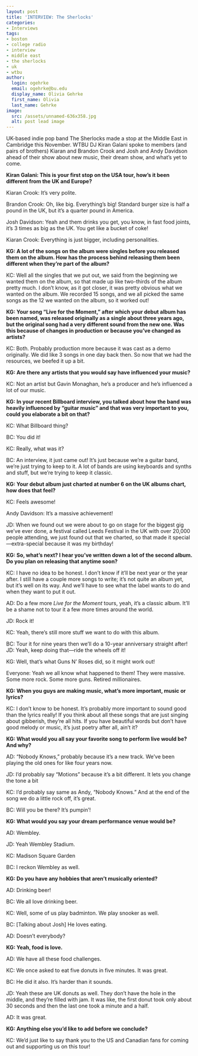 ```yaml
---
layout: post
title: 'INTERVIEW: The Sherlocks'
categories:
- Interviews
tags:
- boston
- college radio
- interview
- middle east
- the sherlocks
- uk
- wtbu
author:
  login: ogehrke
  email: ogehrke@bu.edu
  display_name: Olivia Gehrke
  first_name: Olivia
  last_name: Gehrke
image:
  src: /assets/unnamed-636x358.jpg
  alt: post lead image
---
```


UK-based indie pop band The Sherlocks made a stop at the Middle East in Cambridge this November. WTBU DJ Kiran Galani spoke to members (and pairs of brothers) Kiaran and Brandon Crook and Josh and Andy Davidson ahead of their show about new music, their dream show, and what’s yet to come.

**Kiran Galani: This is your first stop on the USA tour, how’s it been different from the UK and Europe?**

Kiaran Crook: It’s very polite.

Brandon Crook: Oh, like big. Everything’s big! Standard burger size is half a pound in the UK, but it’s a quarter pound in America.

Josh Davidson: Yeah and them drinks you get, you know, in fast food joints, it’s 3 times as big as the UK. You get like a bucket of coke!

Kiaran Crook: Everything is just bigger, including personalities.

**KG: A lot of the songs on the album were singles before you released them on the album. How has the process behind releasing them been different when they’re part of the album?**

KC: Well all the singles that we put out, we said from the beginning we wanted them on the album, so that made up like two-thirds of the album pretty much. I don’t know, as it got closer, it was pretty obvious what we wanted on the album. We recorded 15 songs, and we all picked the same songs as the 12 we wanted on the album, so it worked out!

**KG: Your song “Live for the Moment,” after which your debut album has been named, was released originally as a single about three years ago, but the original song had a very different sound from the new one. Was this because of changes in production or because you’ve changed as artists?**

KC: Both. Probably production more because it was cast as a demo originally. We did like 3 songs in one day back then. So now that we had the resources, we beefed it up a bit.

**KG: Are there any artists that you would say have influenced your music?**

KC: Not an artist but Gavin Monaghan, he’s a producer and he’s influenced a lot of our music.

**KG: In your recent Billboard interview, you talked about how the band was heavily influenced by “guitar music” and that was very important to you, could you elaborate a bit on that?**

KC: What Billboard thing?

BC: You did it!

KC: Really, what was it?

BC: An interview, it just came out! It’s just because we’re a guitar band, we’re just trying to keep to it. A lot of bands are using keyboards and synths and stuff, but we’re trying to keep it classic.

**KG: Your debut album just charted at number 6 on the UK albums chart, how does that feel?**

KC: Feels awesome!

Andy Davidson: It’s a massive achievement!

JD: When we found out we were about to go on stage for the biggest gig we’ve ever done, a festival called Leeds Festival in the UK with over 20,000 people attending, we just found out that we charted, so that made it special—extra-special because it was my birthday!

**KG: So, what’s next? I hear you’ve written down a lot of the second album. Do you plan on releasing that anytime soon?**

KC: I have no idea to be honest. I don’t know if it’ll be next year or the year after. I still have a couple more songs to write; it’s not quite an album yet, but it’s well on its way. And we’ll have to see what the label wants to do and when they want to put it out.

AD: Do a few more _Live for the Moment_ tours, yeah, it’s a classic album. It’ll be a shame not to tour it a few more times around the world.

JD: Rock it!

KC: Yeah, there’s still more stuff we want to do with this album.

BC: Tour it for nine years then we’ll do a 10-year anniversary straight after! JD: Yeah, keep doing that—ride the wheels off it!

KG: Well, that’s what Guns N’ Roses did, so it might work out!

Everyone: Yeah we all know what happened to them! They were massive. Some more rock. Some more guns. Retired millionaires.

**KG: When you guys are making music, what’s more important, music or lyrics?**

KC: I don’t know to be honest. It’s probably more important to sound good than the lyrics really! If you think about all these songs that are just singing about gibberish, they’re all hits. If you have beautiful words but don’t have good melody or music, it’s just poetry after all, ain’t it?

**KG: What would you all say your favorite song to perform live would be? And why?**

AD: “Nobody Knows,” probably because it’s a new track. We’ve been playing the old ones for like four years now.

JD: I’d probably say “Motions” because it’s a bit different. It lets you change the tone a bit

KC: I’d probably say same as Andy, “Nobody Knows.” And at the end of the song we do a little rock off, it’s great.

BC: Will you be there? It’s pumpin’!

**KG: What would you say your dream performance venue would be?**

AD: Wembley.

JD: Yeah Wembley Stadium.

KC: Madison Square Garden

BC: I reckon Wembley as well.

**KG: Do you have any hobbies that aren’t musically oriented?**

AD: Drinking beer!

BC: We all love drinking beer.

KC: Well, some of us play badminton. We play snooker as well.

BC: \[Talking about Josh\] He loves eating.

AD: Doesn’t everybody?

**KG: Yeah, food is love.**

AD: We have all these food challenges.

KC: We once asked to eat five donuts in five minutes. It was great.

BC: He did it also. It’s harder than it sounds.

JD: Yeah these are UK donuts as well. They don’t have the hole in the middle, and they’re filled with jam. It was like, the first donut took only about 30 seconds and then the last one took a minute and a half.

AD: It was great.

**KG: Anything else you’d like to add before we conclude?**

KC: We’d just like to say thank you to the US and Canadian fans for coming out and supporting us on this tour!